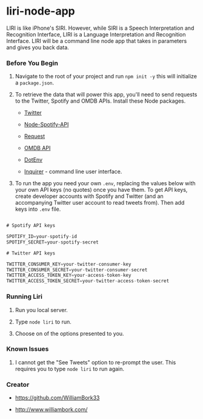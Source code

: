 # liri-node-app

LIRI is like iPhone's SIRI. However, while SIRI is a Speech Interpretation and Recognition Interface, LIRI is a Language Interpretation and Recognition Interface. LIRI will be a command line node app that takes in parameters and gives you back data.

### Before You Begin

1. Navigate to the root of your project and run `npm init -y` this will initialize a `package.json`.

2. To retrieve the data that will power this app, you'll need to send requests to the Twitter, Spotify and OMDB APIs. Install these Node packages.

    * [Twitter](https://www.npmjs.com/package/twitter)
   
    * [Node-Spotify-API](https://www.npmjs.com/package/node-spotify-api)
   
    * [Request](https://www.npmjs.com/package/request)

    * [OMDB API](http://www.omdbapi.com)

    * [DotEnv](https://www.npmjs.com/package/dotenv)

    * [Inquirer](https://www.npmjs.com/package/inquirer) - command line user interface.


3. To run the app you need your own `.env`, replacing the values below with your own API keys (no quotes) once you have them. To get API keys, create developer accounts with Spotify and Twitter (and an accompanying Twitter user account to read tweets from). Then add keys into `.env` file.

```js

# Spotify API keys

SPOTIFY_ID=your-spotify-id
SPOTIFY_SECRET=your-spotify-secret

# Twitter API keys

TWITTER_CONSUMER_KEY=your-twitter-consumer-key
TWITTER_CONSUMER_SECRET=your-twitter-consumer-secret
TWITTER_ACCESS_TOKEN_KEY=your-access-token-key
TWITTER_ACCESS_TOKEN_SECRET=your-twitter-access-token-secret

```

### Running Liri

1. Run you local server.

2. Type `node liri` to run.

3. Choose on of the options presented to you.


### Known Issues

1. I cannot get the "See Tweets" option to re-prompt the user. This requires you to type `node liri` to run again.


### Creator

* https://github.com/WilliamBork33

* http://www.williambork.com/